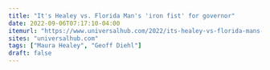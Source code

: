 ```yaml
---
title: "It's Healey vs. Florida Man's 'iron fist' for governor"
date: 2022-09-06T07:17:10-04:00
itemurl: "https://www.universalhub.com/2022/its-healey-vs-florida-mans-iron-fist-governor"
sites: "universalhub.com"
tags: ["Maura Healey", "Geoff Diehl"]
draft: false
---
```


